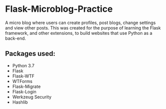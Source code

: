 # Flask-Microblog-Practice
A micro blog where users can create profiles, post blogs, change settings and view other posts.
This was created for the purpose of learning the Flask framework, and other extensions, to build websites that use Python as a back-end.

## Packages used:
- Python 3.7
- Flask
- Flask-WTF
- WTForms
- Flask-Migrate
- Flask-Login
- Werkzeug Security
- Hashlib
